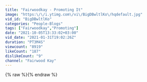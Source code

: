 ```yaml
---
title: "Fairwoodkay - Promoting It"
image: "https:\/\/i.ytimg.com\/vi\/BigDBwltlKo\/hqdefault.jpg"
vid_id: "BigDBwltlKo"
categories: "People-Blogs"
tags: ["Fairwoodkay","Promoting"]
date: "2021-10-05T13:33:02+03:00"
vid_date: "2021-01-31T19:02:26Z"
duration: "PT3M4S"
viewcount: "8919"
likeCount: "187"
dislikeCount: "9"
channel: "Fairwood Kay"
---
```

{% raw %}{% endraw %}
